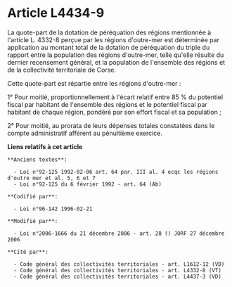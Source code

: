 # Article L4434-9

La quote-part de la dotation de péréquation des régions mentionnée à l'article L. 4332-8 perçue par les régions d'outre-mer
est déterminée par application au montant total de la dotation de péréquation du triple du rapport entre la population des
régions d'outre-mer, telle qu'elle résulte du dernier recensement général, et la population de l'ensemble des régions et de
la collectivité territoriale de Corse. 

Cette quote-part est répartie entre les régions d'outre-mer : 

1° Pour moitié, proportionnellement à l'écart relatif entre 85 % du potentiel fiscal par habitant de l'ensemble des régions
et le potentiel fiscal par habitant de chaque région, pondéré par son effort fiscal et sa population ; 

2° Pour moitié, au prorata de leurs dépenses totales constatées dans le compte administratif afférent au pénultième exercice.

**Liens relatifs à cet article**

	**Anciens textes**:

	  - Loi n°92-125 1992-02-06 art. 64 par. III al. 4 ecqc les régions d'outre mer et al. 5, 6 et 7
	  - Loi n°92-125 du 6 février 1992 - art. 64 (Ab)

	**Codifié par**:

	  - Loi n°96-142 1996-02-21

	**Modifié par**:

	  - Loi n°2006-1666 du 21 décembre 2006 - art. 28 () JORF 27 décembre 2006

	**Cité par**:

	  - Code général des collectivités territoriales - art. L1612-12 (VD)
	  - Code général des collectivités territoriales - art. L4332-8 (VT)
	  - Code général des collectivités territoriales - art. L4437-3 (VD)
